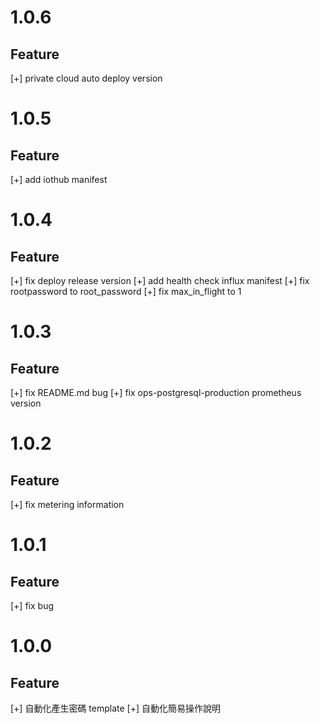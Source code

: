 # 1.0.6
## Feature
 [+] private cloud auto deploy version

# 1.0.5
## Feature
 [+] add iothub manifest

# 1.0.4
## Feature
 [+] fix deploy release version
 [+] add health check influx manifest
 [+] fix rootpassword to root_password
 [+] fix max_in_flight to 1


# 1.0.3
## Feature
 [+] fix README.md bug 
 [+] fix ops-postgresql-production prometheus version

# 1.0.2
## Feature
 [+] fix metering information

# 1.0.1
## Feature
 [+] fix bug

# 1.0.0
## Feature
 [+] 自動化產生密碼 template
 [+] 自動化簡易操作說明